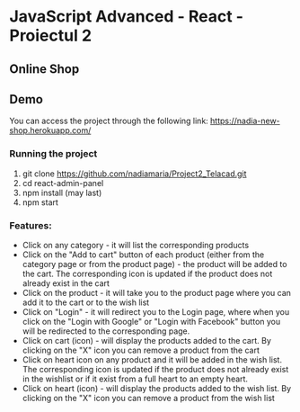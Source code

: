 # JavaScript Advanced - React - Proiectul 2

## Online Shop

## Demo
You can access the project through the following link: https://nadia-new-shop.herokuapp.com/

### Running the project

1. git clone https://github.com/nadiamaria/Project2_Telacad.git
2. cd react-admin-panel
3. npm install (may last)
4. npm start

### Features:

* Click on any category - it will list the corresponding products
* Click on the "Add to cart" button of each product (either from the category page or from the product page) - the product will be added to the cart. The corresponding icon is updated if the product does not already exist in the cart
* Click on the product - it will take you to the product page where you can add it to the cart or to the wish list
* Click on "Login" - it will redirect you to the Login page, where when you click on the "Login with Google" or "Login with Facebook" button you will be redirected to the corresponding page.
* Click on cart (icon) - will display the products added to the cart. By clicking on the "X" icon you can remove a product from the cart
* Click on heart icon on any product and it will be added in the wish list. The corresponding icon is updated if the product does not already exist in the wishlist or if it exist from a full heart to an empty heart.
* Click on heart (icon) - will display the products added to the wish list. By clicking on the "X" icon you can remove a product from the wish list
